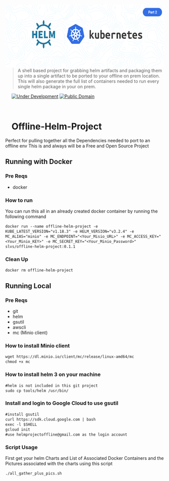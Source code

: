 <img src="helmANDk8s.png" align="left" width="600px" height="200px"/>
<img align="left" width="0" height="192px" hspace="10"/>

> A shell based project for grabbing helm artifacts and packaging them up into a single artifact to be ported to your offline on prem location. This will also generate the full list of containers needed to run every single helm package in your on prem.

[![Under Development](https://img.shields.io/badge/under-development-skyblue.svg)](https://github.com/cez-aug/github-project-boilerplate) [![Public Domain](https://img.shields.io/badge/public-domain-lightgrey.svg)](https://creativecommons.org/publicdomain/zero/1.0/)

<br>

# Offline-Helm-Project
Perfect for pulling together all the Dependencies needed to port to an offline env
This is and always will be a Free and Open Source Project

## Running with Docker
### Pre Reqs
* docker

### How to run
You can run this all in an already created docker container by running the following command
```
docker run --name offline-helm-project -e KUBE_LATEST_VERSION="v1.18.3" -e HELM_VERSION="v3.2.4" -e MC_ALIAS="minio" -e MC_ENDPOINT="<Your_Misio_URL>" -e MC_ACCESS_KEY="<Your_Minio_KEY>" -e MC_SECRET_KEY="<Your_Minio_Password>" slvs/offline-helm-project:0.1.1
```

### Clean Up
```
docker rm offline-helm-project
```

## Running Local
### Pre Reqs
* git
* helm
* gsutil
* awscli
* mc (Minio client)

### How to install Minio client
```
wget https://dl.minio.io/client/mc/release/linux-amd64/mc
chmod +x mc
```

### How to install helm 3 on your machine
```
#helm is not included in this git project
sudo cp tools/helm /usr/bin/
```

### Install and login to Google Cloud to use gsutil
```
#install gsutil
curl https://sdk.cloud.google.com | bash
exec -l $SHELL
gcloud init
#use helmprojectoffline@gmail.com as the login account
```

### Script Usage
First get your helm Charts and List of Associated Docker Containers and the Pictures associated with the charts using this script
```
./all_gather_plus_pics.sh
```


